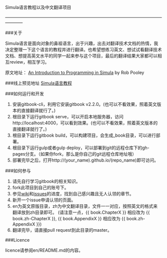 Simula语言教程以及中文翻译项目


————————————————————————————————————————

###关于

Simula语言是面向对象的鼻祖语言，出于兴趣，出去对翻译技术文档的热情，我决定整理一下这个语言的教程并进行翻译。也希望想练习英文、想试试看翻译技术文档、想提高英文水平的同学一起来参与这个项目，最后的翻译结果大家都可以相互review，相互学习。

原文地址：
[An Introduction to Programming in Simula](http://www.macs.hw.ac.uk/~rjp/bookhtml/) by Rob Pooley

###线上预览地址
[Simula语言教程](http://fkysly.github.io/learn-simula)

###如何运行和开发
1. 安装gitbook-cli，利用它安装gitbook v2.2.0。(也可以不看效果，照着英文版本的直接翻译就行了。)
2. 根目录下运行gitbook serve，可以开启本地服务器，访问http://localhost:4000，可以看到效果。(也可以不看效果，照着英文版本的直接翻译就行了。)
3. 根目录下运行gitbook build，可以构建项目，会生成_book目录，可以进行部署。
4. 根目录下运行gulp或者gulp deploy，可以部署到git的远程仓库下的gh-pages分支。（如果你fork，那么是你自己的git远程仓库地址哦）
5. 部署完毕之后，打开http://(your_name).github.io/(repo_name)即可访问。

###如何参与

1. 请先自行学习gitbook的相关知识。
2. fork此项目到自己的账号下。
3. 参见[wiki](https://github.com/fkysly/learn-simula/wiki)和[issues](https://github.com/fkysly/learn-simula/issues)的进度，找到自己感兴趣且无人认领的章节。
4. 新开一个issue申请认领的页面。
5. en为英文原版目录，zh为中文翻译目录，文件一一对应，按照英文的格式来翻译放到zh目录即可。
   (请注意一点，{{ book.ChapterX }} 相应改为 {{ book.zh-ChapterX }}, {{ book.AppendixX }} 相应改为 {{ book.zh-AppendixX }})
6. 翻译完毕，请直接pull request到此目录的master。

###Licence

licence请参阅en/README.md的内容。

